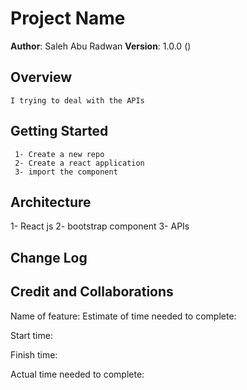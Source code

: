 # Project Name

**Author**: Saleh Abu Radwan
**Version**: 1.0.0 ()

## Overview

    I trying to deal with the APIs 

## Getting Started

     1- Create a new repo
     2- Create a react application
     3- import the component

## Architecture

1- React js
2- bootstrap component
3- APIs

## Change Log

## Credit and Collaborations

Name of feature: 
Estimate of time needed to complete: 

Start time: 

Finish time: 

Actual time needed to complete: 